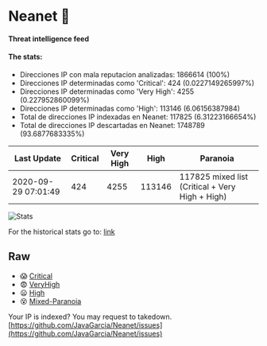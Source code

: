 # Neanet :hocho:
#### Threat intelligence feed
#### The stats:

- Direcciones IP con mala reputacion analizadas: 1866614 (100%)
- Direcciones IP determinadas como 'Critical':  424 (0.0227149265997%)
- Direcciones IP determinadas como 'Very High':  4255 (0.227952860099%)
- Direcciones IP determinadas como 'High':  113146 (6.06156387984)
- Total de direcciones IP indexadas en Neanet:  117825 (6.31223166654%)
- Total de direcciones IP descartadas en Neanet:  1748789 (93.6877683335%)

| Last Update | Critical | Very High | High | Paranoia |
| --- | --- | --- | --- | --- |
| 2020-09-29 07:01:49 | 424 | 4255 | 113146 | 117825 mixed list (Critical + Very High + High)|

![Stats](https://docs.google.com/spreadsheets/d/e/2PACX-1vSnaNMIXVabIpDJjufMlzH7poXnshF3mgd8Is1g9ytUEzVsP5my4Trn8f-xkoLLQ38xpL3HtmUexLo6/pubchart?oid=501124687&format=image)

For the historical stats go to: [link](/stats.csv)
## Raw
- :scream: [Critical](https://raw.githubusercontent.com/JavaGarcia/Neanet/master/blacklists/neanet_critical.txt)
- :fearful: [VeryHigh](https://raw.githubusercontent.com/JavaGarcia/Neanet/master/blacklists/neanet_veryHigh.txtt)
- :frowning: [High](https://raw.githubusercontent.com/JavaGarcia/Neanet/master/blacklists/neanet_high.txt)
- :dizzy_face: [Mixed-Paranoia](https://raw.githubusercontent.com/JavaGarcia/Neanet/master/blacklists/neanet_all.txt)


Your IP is indexed? You may request to takedown. [https://github.com/JavaGarcia/Neanet/issues](https://github.com/JavaGarcia/Neanet/issues)






































































































































































































































































































































































































































































































































































































































































































































































































































































































































































































































































































































